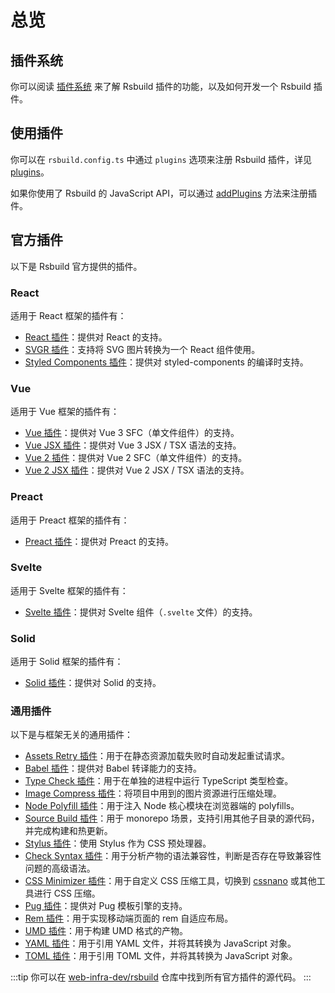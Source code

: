 # 总览

## 插件系统

你可以阅读 [插件系统](/plugins/dev/index) 来了解 Rsbuild 插件的功能，以及如何开发一个 Rsbuild 插件。

## 使用插件

你可以在 `rsbuild.config.ts` 中通过 `plugins` 选项来注册 Rsbuild 插件，详见 [plugins](/config/plugins)。

如果你使用了 Rsbuild 的 JavaScript API，可以通过 [addPlugins](/api/javascript-api/instance#rsbuildaddplugins) 方法来注册插件。

## 官方插件

以下是 Rsbuild 官方提供的插件。

### React

适用于 React 框架的插件有：

- [React 插件](/plugins/list/plugin-react)：提供对 React 的支持。
- [SVGR 插件](/plugins/list/plugin-svgr)：支持将 SVG 图片转换为一个 React 组件使用。
- [Styled Components 插件](/plugins/list/plugin-styled-components)：提供对 styled-components 的编译时支持。

### Vue

适用于 Vue 框架的插件有：

- [Vue 插件](/plugins/list/plugin-vue)：提供对 Vue 3 SFC（单文件组件）的支持。
- [Vue JSX 插件](/plugins/list/plugin-vue-jsx)：提供对 Vue 3 JSX / TSX 语法的支持。
- [Vue 2 插件](/plugins/list/plugin-vue2)：提供对 Vue 2 SFC（单文件组件）的支持。
- [Vue 2 JSX 插件](/plugins/list/plugin-vue2-jsx)：提供对 Vue 2 JSX / TSX 语法的支持。

### Preact

适用于 Preact 框架的插件有：

- [Preact 插件](/plugins/list/plugin-preact)：提供对 Preact 的支持。

### Svelte

适用于 Svelte 框架的插件有：

- [Svelte 插件](/plugins/list/plugin-svelte)：提供对 Svelte 组件（`.svelte` 文件）的支持。

### Solid

适用于 Solid 框架的插件有：

- [Solid 插件](/plugins/list/plugin-solid)：提供对 Solid 的支持。

### 通用插件

以下是与框架无关的通用插件：

- [Assets Retry 插件](/plugins/list/plugin-assets-retry)：用于在静态资源加载失败时自动发起重试请求。
- [Babel 插件](/plugins/list/plugin-babel)：提供对 Babel 转译能力的支持。
- [Type Check 插件](/plugins/list/plugin-type-check)：用于在单独的进程中运行 TypeScript 类型检查。
- [Image Compress 插件](/plugins/list/plugin-image-compress)：将项目中用到的图片资源进行压缩处理。
- [Node Polyfill 插件](/plugins/list/plugin-node-polyfill)：用于注入 Node 核心模块在浏览器端的 polyfills。
- [Source Build 插件](/plugins/list/plugin-source-build)：用于 monorepo 场景，支持引用其他子目录的源代码，并完成构建和热更新。
- [Stylus 插件](/plugins/list/plugin-stylus)：使用 Stylus 作为 CSS 预处理器。
- [Check Syntax 插件](/plugins/list/plugin-check-syntax)：用于分析产物的语法兼容性，判断是否存在导致兼容性问题的高级语法。
- [CSS Minimizer 插件](/plugins/list/plugin-css-minimizer)：用于自定义 CSS 压缩工具，切换到 [cssnano](https://cssnano.co/) 或其他工具进行 CSS 压缩。
- [Pug 插件](/plugins/list/plugin-pug)：提供对 Pug 模板引擎的支持。
- [Rem 插件](/plugins/list/plugin-rem)：用于实现移动端页面的 rem 自适应布局。
- [UMD 插件](/plugins/list/plugin-umd)：用于构建 UMD 格式的产物。
- [YAML 插件](/plugins/list/plugin-yaml)：用于引用 YAML 文件，并将其转换为 JavaScript 对象。
- [TOML 插件](/plugins/list/plugin-toml)：用于引用 TOML 文件，并将其转换为 JavaScript 对象。

:::tip
你可以在 [web-infra-dev/rsbuild](https://github.com/web-infra-dev/rsbuild) 仓库中找到所有官方插件的源代码。
:::
